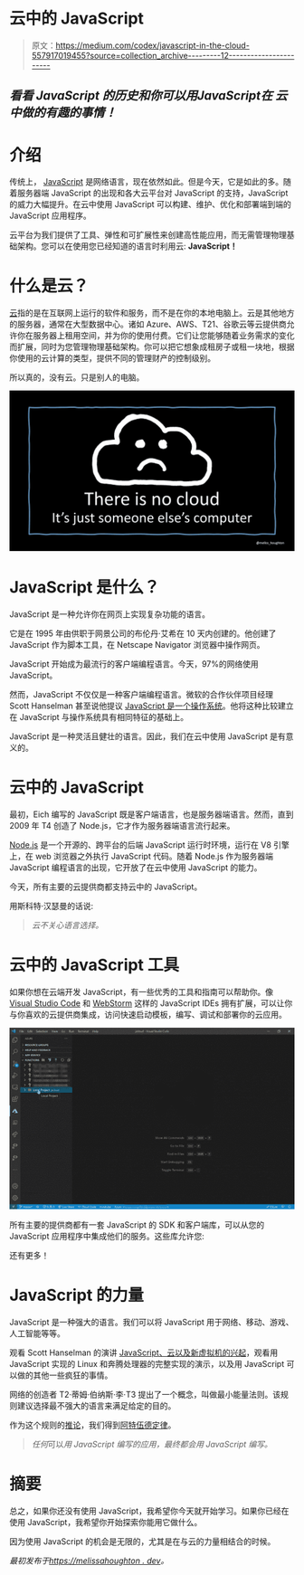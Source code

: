 # 云中的 JavaScript

> 原文：<https://medium.com/codex/javascript-in-the-cloud-557917019455?source=collection_archive---------12----------------------->

## *看看 JavaScript 的历史和你可以用****JavaScript****在* ***云中做的有趣的事情！***

# 介绍

传统上， [JavaScript](https://developer.mozilla.org/en-US/docs/Web/JavaScript) 是网络语言，现在依然如此。但是今天，它是如此的多。随着服务器端 JavaScript 的出现和各大云平台对 JavaScript 的支持，JavaScript 的威力大幅提升。在云中使用 JavaScript 可以构建、维护、优化和部署端到端的 JavaScript 应用程序。

云平台为我们提供了工具、弹性和可扩展性来创建高性能应用，而无需管理物理基础架构。您可以在使用您已经知道的语言时利用云: **JavaScript！**

# 什么是云？

[云](https://azure.microsoft.com/en-au/overview/what-is-the-cloud/)指的是在互联网上运行的软件和服务，而不是在你的本地电脑上。云是其他地方的服务器，通常在大型数据中心。诸如 Azure、AWS、T21、谷歌云等云提供商允许你在服务器上租用空间，并为你的使用付费。它们让您能够随着业务需求的变化而扩展，同时为您管理物理基础架构。你可以把它想象成租房子或租一块地，根据你使用的云计算的类型，提供不同的管理财产的控制级别。

所以真的，没有云。只是别人的电脑。

![](img/dd4806e0b4559a73ec97374c751c4097.png)

# JavaScript 是什么？

JavaScript 是一种允许你在网页上实现复杂功能的语言。

它是在 1995 年由供职于网景公司的布伦丹·艾希在 10 天内创建的。他创建了 JavaScript 作为脚本工具，在 Netscape Navigator 浏览器中操作网页。

JavaScript 开始成为最流行的客户端编程语言。今天，97%的网络使用 JavaScript。

然而，JavaScript 不仅仅是一种客户端编程语言。微软的合作伙伴项目经理 Scott Hanselman 甚至说他提议 [JavaScript 是一个操作系统](https://youtu.be/msPocYnU0N4?t=2532)。他将这种比较建立在 JavaScript 与操作系统具有相同特征的基础上。

JavaScript 是一种灵活且健壮的语言。因此，我们在云中使用 JavaScript 是有意义的。

# 云中的 JavaScript

最初，Eich 编写的 JavaScript 既是客户端语言，也是服务器端语言。然而，直到 2009 年 T4 创造了 Node.js，它才作为服务器端语言流行起来。

[Node.js](https://nodejs.dev/) 是一个开源的、跨平台的后端 JavaScript 运行时环境，运行在 V8 引擎上，在 web 浏览器之外执行 JavaScript 代码。随着 Node.js 作为服务器端 JavaScript 编程语言的出现，它开放了在云中使用 JavaScript 的能力。

今天，所有主要的云提供商都支持云中的 JavaScript。

用斯科特·汉瑟曼的话说:

> *云不关心语言选择。*

# 云中的 JavaScript 工具

如果你想在云端开发 JavaScript，有一些优秀的工具和指南可以帮助你。像 [Visual Studio Code](https://code.visualstudio.com/) 和 [WebStorm](https://www.jetbrains.com/webstorm/) 这样的 JavaScript IDEs 拥有扩展，可以让你与你喜欢的云提供商集成，访问快速启动模板，编写、调试和部署你的云应用。

![](img/20ec89baf5d5721726c8c956789f9a17.png)

所有主要的提供商都有一套 JavaScript 的 SDK 和客户端库，可以从您的 JavaScript 应用程序中集成他们的服务。这些库允许您:

还有更多！

# JavaScript 的力量

JavaScript 是一种强大的语言。我们可以将 JavaScript 用于网络、移动、游戏、人工智能等等。

观看 Scott Hanselman 的演讲 [JavaScript、云以及新虚拟机的兴起](https://youtu.be/msPocYnU0N4)，观看用 JavaScript 实现的 Linux 和奔腾处理器的完整实现的演示，以及用 JavaScript 可以做的其他一些疯狂的事情。

网络的创造者 T2·蒂姆·伯纳斯·李·T3 提出了一个概念，叫做最小能量法则。该规则建议选择最不强大的语言来满足给定的目的。

作为这个规则的[推论](https://www.merriam-webster.com/dictionary/corollary)，我们得到[阿特伍德定律](https://blog.codinghorror.com/the-principle-of-least-power/)。

> *任何*可以*用 JavaScript 编写的应用，*最终都会*用 JavaScript 编写。*

# 摘要

总之，如果你还没有使用 JavaScript，我希望你今天就开始学习。如果你已经在使用 JavaScript，我希望你开始探索你能用它做什么。

因为使用 JavaScript 的机会是无限的，尤其是在与云的力量相结合的时候。

*最初发布于*[*https://melissahoughton . dev*](https://melissahoughton.dev/2021/03/22/js-cloud.html)*。*